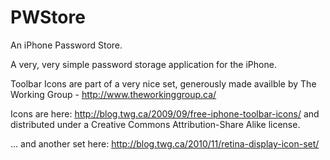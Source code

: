 PWStore
=======

An iPhone Password Store.

A very, very simple password storage application for the iPhone.

Toolbar Icons are part of a very nice set, generously made availble by 
The Working Group - http://www.theworkinggroup.ca/

Icons are here:
http://blog.twg.ca/2009/09/free-iphone-toolbar-icons/
and distributed under a Creative Commons Attribution-Share Alike license.

... and another set here:
http://blog.twg.ca/2010/11/retina-display-icon-set/